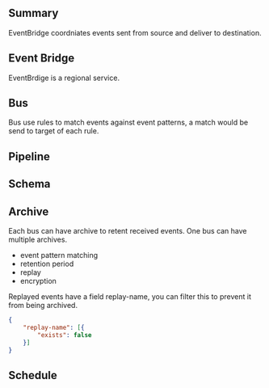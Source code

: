 ## Summary

EventBridge coordniates events sent from source and deliver to destination.

## Event Bridge



EventBrdige is a regional service.

## Bus

Bus use rules to match events against event patterns, a match would be send to target of each rule.

## Pipeline

## Schema

## Archive

Each bus can have archive to retent received events. One bus can have multiple archives.
- event pattern matching
- retention period
- replay
- encryption

Replayed events have a field replay-name, you can filter this to prevent it from being archived.
```json
{
	"replay-name": [{
		"exists": false
	}]
}
```

## Schedule
